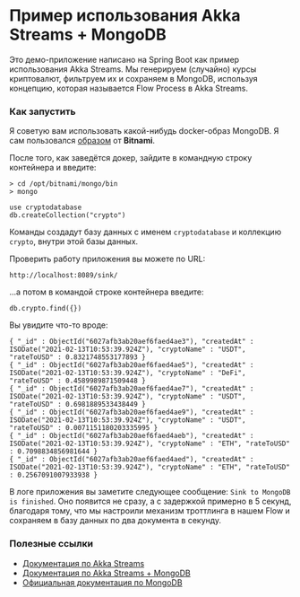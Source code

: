 # Пример использования Akka Streams + MongoDB

Это демо-приложение написано на Spring Boot как пример использования
Akka Streams. Мы генерируем (случайно) курсы криптовалют, фильтруем их 
и сохраняем в MongoDB, используя концепцию, которая называется Flow Process 
в Akka Streams.

### Как запустить

Я советую вам использовать какой-нибудь 
docker-образ MongoDB. Я сам пользовался [образом](https://github.com/bitnami/bitnami-docker-mongodb)
от **Bitnami**.

После того, как заведётся докер, зайдите в командную строку контейнера и введите:

    > cd /opt/bitnami/mongo/bin
    > mongo

    use cryptodatabase
    db.createCollection("crypto")

Команды создадут базу данных с именем `cryptodatabase` и коллекцию `crypto`, внутри
этой базы данных.

Проверить работу приложения вы можете по URL:

    http://localhost:8089/sink/

...а потом в командой строке контейнера введите:

    db.crypto.find({})

Вы увидите что-то вроде:

    { "_id" : ObjectId("6027afb3ab20aef6faed4ae3"), "createdAt" : ISODate("2021-02-13T10:53:39.924Z"), "cryptoName" : "USDT", "rateToUSD" : 0.8321748553177893 }
    { "_id" : ObjectId("6027afb3ab20aef6faed4ae5"), "createdAt" : ISODate("2021-02-13T10:53:39.924Z"), "cryptoName" : "DeFi", "rateToUSD" : 0.4589989871509448 }
    { "_id" : ObjectId("6027afb3ab20aef6faed4ae7"), "createdAt" : ISODate("2021-02-13T10:53:39.924Z"), "cryptoName" : "USDT", "rateToUSD" : 0.6981889533438449 }
    { "_id" : ObjectId("6027afb3ab20aef6faed4ae9"), "createdAt" : ISODate("2021-02-13T10:53:39.924Z"), "cryptoName" : "USDT", "rateToUSD" : 0.0071151180203335995 }
    { "_id" : ObjectId("6027afb3ab20aef6faed4aeb"), "createdAt" : ISODate("2021-02-13T10:53:39.924Z"), "cryptoName" : "ETH", "rateToUSD" : 0.7098834856981644 }
    { "_id" : ObjectId("6027afb3ab20aef6faed4aed"), "createdAt" : ISODate("2021-02-13T10:53:39.924Z"), "cryptoName" : "ETH", "rateToUSD" : 0.2567091007933938 }

В логе приложения вы заметите следующее сообщение: `Sink to MongoDB is finished`.
Оно появится не сразу, а с задержкой примерно в 5 секунд, благодаря тому, что
мы настроили механизм троттлинга в нашем Flow и сохраняем в базу данных
по два документа в секунду.

### Полезные ссылки
* [Документация по Akka Streams](https://doc.akka.io/docs/akka/current/stream/index.html)
* [Документация по Akka Streams + MongoDB](https://doc.akka.io/docs/alpakka/current/mongodb.html)
* [Официальная документация по MongoDB](https://docs.mongodb.com/manual/)